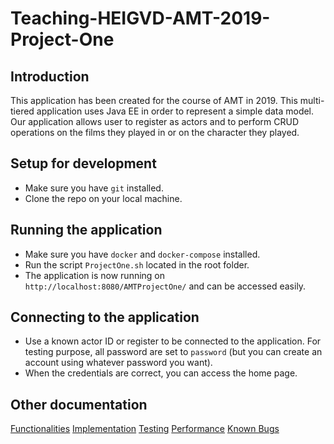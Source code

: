 # Teaching-HEIGVD-AMT-2019-Project-One
## Introduction
This application has been created for the course of AMT in 2019. This multi-tiered application uses Java EE in order to represent a simple data model. Our application allows user to register as actors and to perform CRUD operations on the films they played in or on the character they played.

## Setup for development

- Make sure you have `git` installed.
- Clone the repo on your local machine.

## Running the application

- Make sure you have `docker` and `docker-compose` installed.
- Run the script `ProjectOne.sh` located in the root folder.
- The application is now running on `http://localhost:8080/AMTProjectOne/` and can be accessed easily.

## Connecting to the application

- Use a known actor ID or register to be connected to the application. For testing purpose, all password are set to `password` (but you can create an account using whatever password you want).
- When the credentials are correct, you can access the home page.

## Other documentation

[Functionalities](/doc/Functionalities.md)
[Implementation](/doc/Implementation.md)
[Testing](/doc/Testing.md)
[Performance](/doc/Performance.md)
[Known Bugs](/doc/KnownBug.md)

